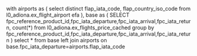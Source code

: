 with airports as (
select distinct flap_iata_code, flap_country_iso_code  from l0_adiona.ex_flight_airport efa 
),
base as (
SELECT 
fpc_reference_product_id,fpc_iata_departure,fpc_iata_arrival,fpc_iata_return, count(*)
from l0_adiona.ex_flights_price_cached 
group by fpc_reference_product_id,fpc_iata_departure,fpc_iata_arrival,fpc_iata_return
)
select * from base left join airports  on base.fpc_iata_departure=airports.flap_iata_code
